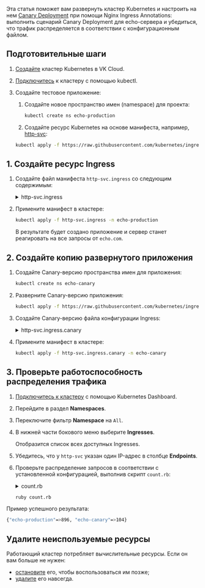 Эта статья поможет вам развернуть кластер Kubernetes и настроить на нем [Canary Deployment](https://kubernetes.github.io/ingress-nginx/user-guide/nginx-configuration/annotations/#canary) при помощи Nginx Ingress Annotations: выполнить сценарий Canary Deployment для echo-сервера и убедиться, что трафик распределяется в соответствии с конфигурационным файлом.

## Подготовительные шаги

1. [Создайте](/ru/kubernetes/k8s/service-management/create-cluster/create-webui) кластер Kubernetes в VK Cloud.
1. [Подключитесь](/ru/kubernetes/k8s/connect/kubectl) к кластеру с помощью kubectl.
1. Создайте тестовое приложение:

   1. Создайте новое пространство имен (namespace) для проекта:

      ```bash
      kubectl create ns echo-production
      ```

   1. Создайте ресурс Kubernetes на основе манифеста, например, [http-svc](https://raw.githubusercontent.com/kubernetes/ingress-nginx/master/docs/examples/http-svc.yaml):

   ```bash
   kubectl apply -f https://raw.githubusercontent.com/kubernetes/ingress-nginx/master/docs/examples/http-svc.yaml -n echo-production
   ```

## 1. Создайте ресурс Ingress

1. Создайте файл манифеста `http-svc.ingress` со следующим содержимым:

   <details>
    <summary>http-svc.ingress</summary>

   ```yaml
    apiVersion: extensions/v1beta1
    kind: Ingress
    metadata:
      name: http-svc
      annotations:
        kubernetes.io/ingress.class: nginx
    spec:
      rules:
      - host: echo.com
        http:
          paths:
          - backend:
              serviceName: http-svc
              servicePort: 80
    ```

   </details>

1. Примените манифест в кластере:

   ```bash
   kubectl apply -f http-svc.ingress -n echo-production
   ```

   В результате будет создано приложение и сервер станет реагировать на все запросы от `echo.com`.

## 2. Создайте копию развернутого приложения

1. Создайте Canary-версию пространства имен для приложения:

   ```bash
   kubectl create ns echo-canary
   ```

1. Разверните Canary-версию приложения:

   ```bash
   kubectl apply -f https://raw.githubusercontent.com/kubernetes/ingress-nginx/master/docs/examples/http-svc.yaml -n echo-canary
   ```

1. Создайте Canary-версию файла конфигурации Ingress:

   <details>
    <summary>http-svc.ingress.canary</summary>

   ```yaml
   apiVersion: extensions/v1beta1
   kind: Ingress
   metadata:
     name: http-svc
     annotations:
       kubernetes.io/ingress.class: nginx
       nginx.ingress.kubernetes.io/canary: "true"
       nginx.ingress.kubernetes.io/canary-weight: "10"
   spec:
     rules:
     - host: echo.com
       http:
         paths:
         - backend:
             serviceName: http-svc
             servicePort: 80
   ```

   Расшифровка некоторых параметров:

   - `nginx.ingress.kubernetes.io/canary: "true"` — Kubernetes не будет рассматривать этот Ingress как самостоятельный и пометит его как Canary, связав с основным Ingress.
   - `nginx.ingress.kubernetes.io/canary-weight: "10"` — на Canary будет приходиться примерно 10% всех запросов.

   </details>

1. Примените манифест в кластере:

   ```bash
   kubectl apply -f http-svc.ingress.canary -n echo-canary
   ```

## 3. Проверьте работоспособность распределения трафика

1. [Подключитесь к кластеру](../../../connect/k8s-dashboard/) с помощью Kubernetes Dashboard.
1. Перейдите в раздел **Namespaces**.
1. Переключите фильтр **Namespace** на `All`.
1. В нижней части бокового меню выберите **Ingresses**.

   Отобразится список всех доступных Ingresses.

1. Убедитесь, что у `http-svc` указан один IP-адрес в столбце **Endpoints**.
1. Проверьте распределение запросов в соответствии с установленной конфигурацией, выполнив скрипт `count.rb`:

   <details>
    <summary>count.rb</summary>

   ```ruby
   counts = Hash.new(0)
   1000.times do
     output = \`curl -s -H "Host: echo.com" http://<внешний_ip_адрес> | grep 'pod namespace'\`
     counts[output.strip.split.last] += 1
   end
   puts counts
   ```

   </details>

   ```bash
   ruby count.rb
   ```

Пример успешного результата:

```bash
{"echo-production"=>896, "echo-canary"=>104}
```

## Удалите неиспользуемые ресурсы

Работающий кластер потребляет вычислительные ресурсы. Если он вам больше не нужен:

- [остановите](../../../service-management/manage-cluster#zapustit_ili_ostanovit_klaster) его, чтобы воспользоваться им позже;
- [удалите](../../../service-management/manage-cluster#udalit_klaster) его навсегда.
